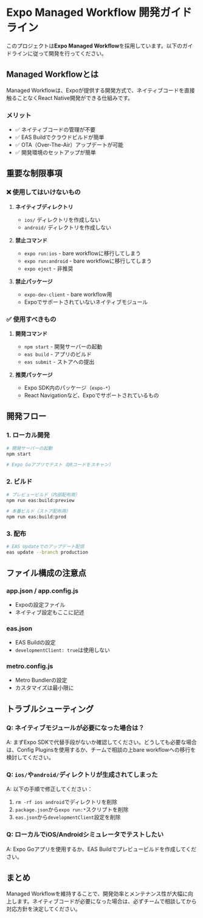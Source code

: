 # Expo Managed Workflow 開発ガイドライン

このプロジェクトは**Expo Managed Workflow**を採用しています。以下のガイドラインに従って開発を行ってください。

## Managed Workflowとは

Managed Workflowは、Expoが提供する開発方式で、ネイティブコードを直接触ることなくReact Native開発ができる仕組みです。

### メリット
- ✅ ネイティブコードの管理が不要
- ✅ EAS Buildでクラウドビルドが簡単
- ✅ OTA（Over-The-Air）アップデートが可能
- ✅ 開発環境のセットアップが簡単

## 重要な制限事項

### ❌ 使用してはいけないもの

1. **ネイティブディレクトリ**
   - `ios/` ディレクトリを作成しない
   - `android/` ディレクトリを作成しない

2. **禁止コマンド**
   - `expo run:ios` - bare workflowに移行してしまう
   - `expo run:android` - bare workflowに移行してしまう
   - `expo eject` - 非推奨

3. **禁止パッケージ**
   - `expo-dev-client` - bare workflow用
   - Expoでサポートされていないネイティブモジュール

### ✅ 使用すべきもの

1. **開発コマンド**
   - `npm start` - 開発サーバーの起動
   - `eas build` - アプリのビルド
   - `eas submit` - ストアへの提出

2. **推奨パッケージ**
   - Expo SDK内のパッケージ（`expo-*`）
   - React Navigationなど、Expoでサポートされているもの

## 開発フロー

### 1. ローカル開発
```bash
# 開発サーバーの起動
npm start

# Expo Goアプリでテスト（QRコードをスキャン）
```

### 2. ビルド
```bash
# プレビュービルド（内部配布用）
npm run eas:build:preview

# 本番ビルド（ストア配布用）
npm run eas:build:prod
```

### 3. 配布
```bash
# EAS Updateでのアップデート配信
eas update --branch production
```

## ファイル構成の注意点

### app.json / app.config.js
- Expoの設定ファイル
- ネイティブ設定もここに記述

### eas.json
- EAS Buildの設定
- `developmentClient: true`は使用しない

### metro.config.js
- Metro Bundlerの設定
- カスタマイズは最小限に

## トラブルシューティング

### Q: ネイティブモジュールが必要になった場合は？
A: まずExpo SDKで代替手段がないか確認してください。どうしても必要な場合は、Config Pluginsを使用するか、チームで相談の上bare workflowへの移行を検討してください。

### Q: `ios/`や`android/`ディレクトリが生成されてしまった
A: 以下の手順で修正してください：
1. `rm -rf ios android`でディレクトリを削除
2. `package.json`から`expo run:*`スクリプトを削除
3. `eas.json`から`developmentClient`設定を削除

### Q: ローカルでiOS/Androidシミュレータでテストしたい
A: Expo Goアプリを使用するか、EAS Buildでプレビュービルドを作成してください。

## まとめ

Managed Workflowを維持することで、開発効率とメンテナンス性が大幅に向上します。ネイティブコードが必要になった場合は、必ずチームで相談してから対応方針を決定してください。
